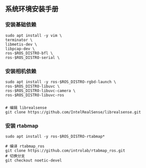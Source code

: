 ## 系统环境安装手册

### 安装基础依赖

```shell
sudo apt install -y vim \
terminator \
libmetis-dev \
libpcap-dev \
ros-$ROS_DISTRO-bfl \
ros-$ROS_DISTRO-serial \
```

### 安装相机依赖

```shell
sudo apt install -y ros-$ROS_DISTRO-rgbd-launch \
ros-$ROS_DISTRO-libuvc \
ros-$ROS_DISTRO-libuvc-camera \
ros-$ROS_DISTRO-libuvc-ros
```

###

```shell
# 编辑 librealsense
git clone https://github.com/IntelRealSense/librealsense.git
```

### 安装 rtabmap

```shell
sudo apt install -y ros-$ROS_DISTRO-rtabmap*
```

```shell
# 编译 rtabmap_ros
git clone https://github.com/introlab/rtabmap_ros.git
# 切换分支
git checkout noetic-devel
```
